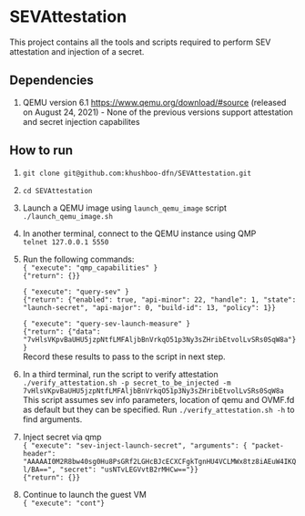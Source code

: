 # SEVAttestation

This project contains all the tools and scripts required to perform SEV attestation and injection of a secret.

## Dependencies
1. QEMU version 6.1 https://www.qemu.org/download/#source (released on August 24, 2021) - None of the previous versions support attestation and secret injection capabilites


## How to run
1. `git clone git@github.com:khushboo-dfn/SEVAttestation.git`
2. `cd SEVAttestation`
3. Launch a QEMU image using `launch_qemu_image` script  
    `./launch_qemu_image.sh`
4. In another terminal, connect to the QEMU instance using QMP  
    `telnet 127.0.0.1 5550`
5. Run the following commands:  
    `{ "execute": "qmp_capabilities" }`  
    `{"return": {}}`

    `{ "execute": "query-sev" }`  
    `{"return": {"enabled": true, "api-minor": 22, "handle": 1, "state": "launch-secret", "api-major": 0, "build-id": 13, "policy": 1}}`  
      
    `{ "execute": "query-sev-launch-measure" }`  
    `{"return": {"data": "7vHlsVKpvBaUHU5jzpNtfLMFAljbBnVrkqO51p3Ny3sZHribEtvolLvSRs0SqW8a"}}`  
    Record these results to pass to the script in next step.  
6. In a third terminal, run the script to verify attestation  
    `./verify_attestation.sh -p secret_to_be_injected -m 7vHlsVKpvBaUHU5jzpNtfLMFAljbBnVrkqO51p3Ny3sZHribEtvolLvSRs0SqW8a`  
    This script assumes sev info parameters, location of qemu and OVMF.fd as default but they can be specified. Run `./verify_attestation.sh -h` to find arguments.
7. Inject secret via qmp  
    `{ "execute": "sev-inject-launch-secret",
       "arguments": { "packet-header": "AAAAAI0M2R8bw40sg0Hu8PsGRf2LGHcBJcECXCFgkTgnHU4VCLMWx8tz8iAEuW4IKQl/BA==", "secret": "usNTvLEGVvtB2rMHCw=="}}`  
    `{"return": {}}`  
8. Continue to launch the guest VM  
    `{ "execute": "cont"}`
